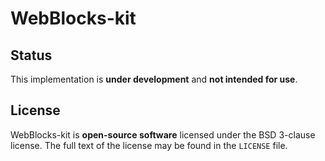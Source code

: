 # WebBlocks-kit

## Status

This implementation is **under development** and **not intended for use**.

## License

WebBlocks-kit is **open-source software** licensed under the BSD 3-clause 
license. The full text of the license may be found in the `LICENSE` file.
